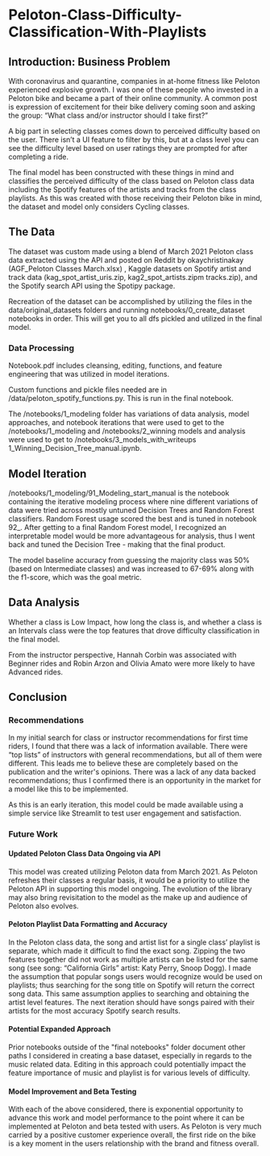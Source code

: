 # Peloton-Class-Difficulty-Classification-With-Playlists
 
## Introduction: Business Problem

With coronavirus and quarantine, companies in at-home fitness like Peloton experienced explosive growth. I was one of these people who invested in a Peloton bike and became a part of their online community. A common post is expression of excitement for their bike delivery coming soon and asking the group: “What class and/or instructor should I take first?”

A big part in selecting classes comes down to perceived difficulty based on the user. There isn’t a UI feature to filter by this, but at a class level you can see the difficulty level based on user ratings they are prompted for after completing a ride. 

The final model has been constructed with these things in mind and classifies the perceived difficulty of the class based on Peloton class data including the Spotify features of the artists and tracks from the class playlists. As this was created with those receiving their Peloton bike in mind, the dataset and model only considers Cycling classes.

## The Data

The dataset was custom made using a blend of March 2021 Peloton class data extracted using the API and posted on Reddit by okaychristinakay (AGF_Peloton Classes March.xlsx) , Kaggle datasets on Spotify artist and track data (kag_spot_artist_uris.zip, kag2_spot_artists.zipm tracks.zip), and the Spotify search API using the Spotipy package. 

Recreation of the dataset can be accomplished by utilizing the files in the data/original_datasets folders and running notebooks/0_create_dataset notebooks in order. This will get you to all dfs pickled and utilized in the final model.

### Data Processing

Notebook.pdf includes cleansing, editing, functions, and feature engineering that was utilized in model iterations.

Custom functions and pickle files needed are in /data/peloton_spotify_functions.py. This is run in the final notebook.

The /notebooks/1_modeling folder has variations of data analysis, model approaches, and notebook iterations that were used to get to the /notebooks/1_modeling and /notebooks/2_winning models and analysis were used to get to /notebooks/3_models_with_writeups
1_Winning_Decision_Tree_manual.ipynb.

## Model Iteration
/notebooks/1_modeling/91_Modeling_start_manual is the notebook containing the iterative modeling process where nine different variations of data were tried across mostly untuned Decision Trees and Random Forest classifiers. Random Forest usage scored the best and is tuned in notebook 92_. After getting to a final Random Forest model, I recognized an interpretable model would be more advantageous for analysis, thus I went back and tuned the Decision Tree - making that the final product.

The model baseline accuracy from guessing the majority class was 50% (based on Intermediate classes) and was increased to 67-69% along with the f1-score, which was the goal metric.

## Data Analysis

Whether a class is Low Impact, how long the class is, and whether a class is an Intervals class were the top features that drove difficulty classification in the final model.

From the instructor perspective, Hannah Corbin was associated with Beginner rides and Robin Arzon and Olivia Amato were more likely to have Advanced rides.

## Conclusion

### Recommendations
In my initial search for class or instructor recommendations for first time riders, I found that there was a lack of information available. There were “top lists” of instructors with general recommendations, but all of them were different. This leads me to believe these are completely based on the publication and the writer's opinions. There was a lack of any data backed recommendations; thus I confirmed there is an opportunity in the market for a model like this to be implemented.

As this is an early iteration, this model could be made available using a simple service like Streamlit to test user engagement and satisfaction.

### Future Work

#### Updated Peloton Class Data Ongoing via API
This model was created utilizing Peloton data from March 2021. As Peloton refreshes their classes a regular basis, it would be a priority to utilize the Peloton API in supporting this model ongoing. The evolution of the library may also bring revisitation to the model as the make up and audience of Peloton also evolves.

#### Peloton Playlist Data Formatting and Accuracy
In the Peloton class data, the song and artist list for a single class’ playlist is separate, which made it difficult to find the exact song. Zipping the two features together did not work as multiple artists can be listed for the same song (see song: “California Girls” artist: Katy Perry, Snoop Dogg). I made the assumption that popular songs users would recognize would be used on playlists; thus searching for the song title on Spotify will return the correct song data. This same assumption applies to searching and obtaining the artist level features. The next iteration should have songs paired with their artists for the most accuracy Spotify search results.

#### Potential Expanded Approach
Prior notebooks outside of the "final notebooks" folder document other paths I considered in creating a base dataset, especially in regards to the music related data. Editing in this approach could potentially impact the feature importance of music and playlist is for various levels of difficulty.

#### Model Improvement and Beta Testing
With each of the above considered, there is exponential opportunity to advance this work and model performance to the point where it can be implemented at Peloton and beta tested with users. As Peloton is very much carried by a positive customer experience overall, the first ride on the bike is a key moment in the users relationship with the brand and fitness overall.

